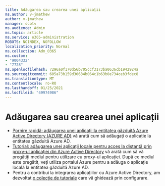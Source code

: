 ```yaml
---
title: Adăugarea sau crearea unei aplicații
ms.author: v-jmathew
author: v-jmathew
manager: scotv
ms.audience: Admin
ms.topic: article
ms.service: o365-administration
ROBOTS: NOINDEX, NOFOLLOW
localization_priority: Normal
ms.collection: Adm_O365
ms.custom:
- "9004332"
- "7728"
ms.openlocfilehash: 7296a0f170d56b705ccf3173ba0636cb1942924a
ms.sourcegitcommit: 605a73b159d30634b064c1b63b0e734ceb3fdec8
ms.translationtype: MT
ms.contentlocale: ro-RO
ms.lasthandoff: 01/25/2021
ms.locfileid: "49974986"
---
```

# <a name="adding-or-creating-an-application"></a>Adăugarea sau crearea unei aplicații

- [Pornire rapidă: adăugarea unei aplicații la entitatea găzduită Azure Active Directory (AZURE AD)](https://docs.microsoft.com/azure/active-directory/manage-apps/add-application-portal) vă arată cum să adăugați o aplicație la entitatea găzduită Azure AD.
- [Tutorial: adăugarea unei aplicații locale pentru acces la distanță prin proxy-ul aplicației din Azure Active Directory](https://docs.microsoft.com/azure/active-directory/manage-apps/application-proxy-add-on-premises-application) vă arată cum să vă pregătiți mediul pentru utilizare cu proxy-ul aplicației. După ce mediul este pregătit, veți utiliza portalul Azure pentru a adăuga o aplicație locală la entitatea găzduită Azure AD.
- Pentru a contribui la integrarea aplicațiilor cu Azure Active Directory, am dezvoltat [o colecție de tutoriale](https://docs.microsoft.com/azure/active-directory/saas-apps/tutorial-list) care vă ghidează prin configurare.
